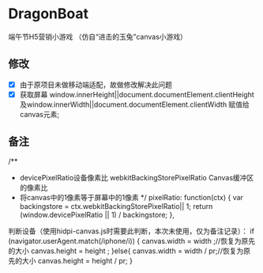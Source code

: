 # DragonBoat
端午节H5营销小游戏 （仿自“进击的玉兔”canvas小游戏）

## 修改
- [x] 由于原项目未做移动端适配，故做修改解决此问题
- [x] 获取屏幕 window.innerHeight||document.documentElement.clientHeight 
			  及window.innerWidth||document.documentElement.clientWidth
			  赋值给canvas元素;

## 备注
/**
 * devicePixelRatio设备像素比 webkitBackingStorePixelRatio Canvas缓冲区的像素比
 * 将canvas中的1像素等于屏幕中的1像素
 */
pixelRatio: function(ctx) {
    var backingstore = ctx.webkitBackingStorePixelRatio|| 1;
    return (window.devicePixelRatio || 1) / backingstore;
},

判断设备（使用hidpi-canvas.js时需要此判断，本次未使用，仅为备注记录）：
if (navigator.userAgent.match(/iphone/i)) {
	canvas.width = width ;//恢复为原先的大小
	canvas.height = height ;
}else{
	canvas.width = width / pr;//恢复为原先的大小
	canvas.height = height / pr;
}
